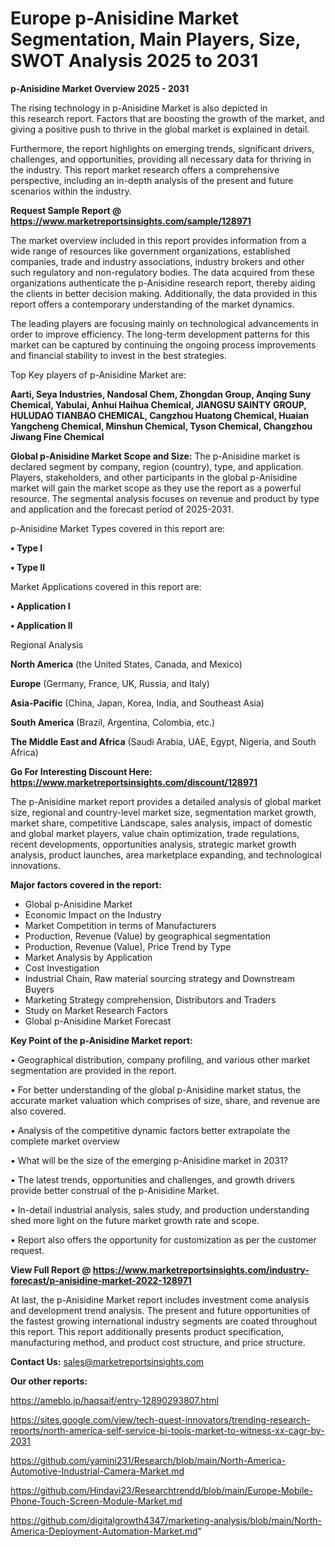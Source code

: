 # Europe p-Anisidine Market Segmentation, Main Players, Size, SWOT Analysis 2025 to 2031

<Strong> p-Anisidine Market Overview 2025 - 2031</strong>

The rising technology in p-Anisidine Market is also depicted in this research report. Factors that are boosting the growth of the market, and giving a positive push to thrive in the global market is explained in detail.

Furthermore, the report highlights on emerging trends, significant drivers, challenges, and opportunities, providing all necessary data for thriving in the industry. This report market research offers a comprehensive perspective, including an in-depth analysis of the present and future scenarios within the industry.

<strong>Request Sample Report @ <a href=https://www.marketreportsinsights.com/sample/128971>https://www.marketreportsinsights.com/sample/128971</a></strong>

The market overview included in this report provides information from a wide range of resources like government organizations, established companies, trade and industry associations, industry brokers and other such regulatory and non-regulatory bodies. The data acquired from these organizations authenticate the p-Anisidine research report, thereby aiding the clients in better decision making. Additionally, the data provided in this report offers a contemporary understanding of the market dynamics.

The leading players are focusing mainly on technological advancements in order to improve efficiency. The long-term development patterns for this market can be captured by continuing the ongoing process improvements and financial stability to invest in the best strategies.

Top Key players of p-Anisidine Market are:

<strong>Aarti, Seya Industries, Nandosal Chem, Zhongdan Group, Anqing Suny Chemical, Yabulai, Anhui Haihua Chemical, JIANGSU SAINTY GROUP, HULUDAO TIANBAO CHEMICAL, Cangzhou Huatong Chemical, Huaian Yangcheng Chemical, Minshun Chemical, Tyson Chemical, Changzhou Jiwang Fine Chemical</strong>

<strong><b>Global p-Anisidine Market Scope and Size:</b></strong>
The p-Anisidine market is declared segment by company, region (country), type, and application. Players, stakeholders, and other participants in the global p-Anisidine market will gain the market scope as they use the report as a powerful resource. The segmental analysis focuses on revenue and product by type and application and the forecast period of 2025-2031.

p-Anisidine Market Types covered in this report are:

<strong>• Type I

• Type II</strong>

Market Applications covered in this report are:

<strong>• Application I

• Application II</strong> 

Regional Analysis

<strong>North America</strong> (the United States, Canada, and Mexico)

<strong>Europe</strong> (Germany, France, UK, Russia, and Italy)

<strong>Asia-Pacific</strong> (China, Japan, Korea, India, and Southeast Asia)

<strong>South America</strong> (Brazil, Argentina, Colombia, etc.)

<strong>The Middle East and Africa</strong> (Saudi Arabia, UAE, Egypt, Nigeria, and South Africa)

<strong>Go For Interesting Discount Here: <a href=https://www.marketreportsinsights.com/discount/128971>https://www.marketreportsinsights.com/discount/128971</a></strong>

The p-Anisidine market report provides a detailed analysis of global market size, regional and country-level market size, segmentation market growth, market share, competitive Landscape, sales analysis, impact of domestic and global market players, value chain optimization, trade regulations, recent developments, opportunities analysis, strategic market growth analysis, product launches, area marketplace expanding, and technological innovations.

<strong><b>Major factors covered in the report:</b></strong>
<ul>
  <li>Global p-Anisidine Market </li>
  <li>Economic Impact on the Industry</li>
  <li>Market Competition in terms of Manufacturers</li>
  <li>Production, Revenue (Value) by geographical segmentation</li>
  <li>Production, Revenue (Value), Price Trend by Type</li>
  <li>Market Analysis by Application</li>
  <li>Cost Investigation</li>
  <li>Industrial Chain, Raw material sourcing strategy and Downstream Buyers</li>
  <li>Marketing Strategy comprehension, Distributors and Traders</li>
  <li>Study on Market Research Factors</li>
  <li>Global p-Anisidine Market Forecast</li>
</ul>

<strong><b>Key Point of the p-Anisidine Market report:</b></strong>

• Geographical distribution, company profiling, and various other market segmentation are provided in the report.

• For better understanding of the global p-Anisidine market status, the accurate market valuation which comprises of size, share, and revenue are also covered.

• Analysis of the competitive dynamic factors better extrapolate the complete market overview

• What will be the size of the emerging p-Anisidine market in 2031?

• The latest trends, opportunities and challenges, and growth drivers provide better construal of the p-Anisidine Market.

• In-detail industrial analysis, sales study, and production understanding shed more light on the future market growth rate and scope.

• Report also offers the opportunity for customization as per the customer request.

<strong><b>View Full Report @ <a href=https://www.marketreportsinsights.com/industry-forecast/p-anisidine-market-2022-128971>https://www.marketreportsinsights.com/industry-forecast/p-anisidine-market-2022-128971</a></b></strong>


At last, the p-Anisidine Market report includes investment come analysis and development trend analysis. The present and future opportunities of the fastest growing international industry segments are coated throughout this report. This report additionally presents product specification, manufacturing method, and product cost structure, and price structure.

<strong>Contact Us:</strong>
sales@marketreportsinsights.com

<strong>Our other reports:</strong>

<a href=https://ameblo.jp/haqsaif/entry-12890293807.html>https://ameblo.jp/haqsaif/entry-12890293807.html</a>

<a href=https://sites.google.com/view/tech-quest-innovators/trending-research-reports/north-america-self-service-bi-tools-market-to-witness-xx-cagr-by-2031>https://sites.google.com/view/tech-quest-innovators/trending-research-reports/north-america-self-service-bi-tools-market-to-witness-xx-cagr-by-2031</a>

<a href=https://github.com/yamini231/Research/blob/main/North-America-Automotive-Industrial-Camera-Market.md>https://github.com/yamini231/Research/blob/main/North-America-Automotive-Industrial-Camera-Market.md</a>

<a href=https://github.com/Hindavi23/Researchtrendd/blob/main/Europe-Mobile-Phone-Touch-Screen-Module-Market.md>https://github.com/Hindavi23/Researchtrendd/blob/main/Europe-Mobile-Phone-Touch-Screen-Module-Market.md</a>

<a href=https://github.com/digitalgrowth4347/marketing-analysis/blob/main/North-America-Deployment-Automation-Market.md>https://github.com/digitalgrowth4347/marketing-analysis/blob/main/North-America-Deployment-Automation-Market.md</a>"
